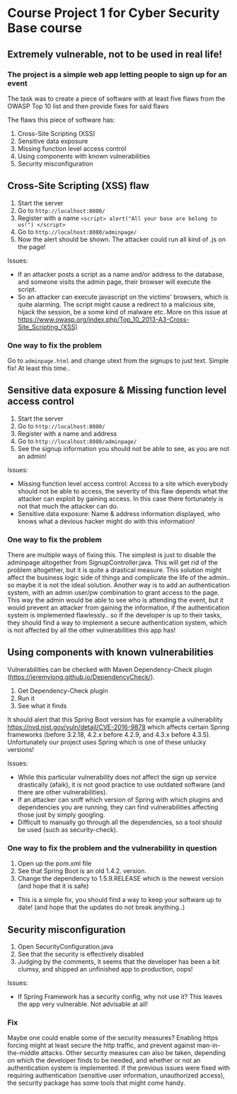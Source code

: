 
# Course Project 1 for Cyber Security Base course
## Extremely vulnerable, not to be used in real life!

### The project is a simple web app letting people to sign up for an event
The task was to create a piece of software with at least five flaws from the OWASP Top 10 list and then provide fixes for said flaws

The flaws this piece of software has:
1. Cross-Site Scripting (XSS)
2. Sensitive data exposure
3. Missing function level access control
4. Using components with known vulnerabilities
5. Security misconfiguration

## Cross-Site Scripting (XSS) flaw
1. Start the server
2. Go to ``http://localhost:8080/``
3. Register with a name ``<script> alert("All your base are belong to us!") </script>``
4. Go to ``http://localhost:8080/adminpage/``
4. Now the alert should be shown. The attacker could run all kind of .js on the page!

Issues:
- If an attacker posts a script as a name and/or address to the database, and someone visits the admin page,
  their browser will execute the script.
- So an attacker can execute javascript on the victims' browsers, which is quite alarming. The script might cause
  a redirect to a malicious site, hijack the session, be a some kind of malware etc.
More on this issue at https://www.owasp.org/index.php/Top_10_2013-A3-Cross-Site_Scripting_(XSS)

### One way to fix the problem
Go to ``adminpage.html`` and change utext from the signups to just text. Simple fix! At least this time..


## Sensitive data exposure & Missing function level access control
1. Start the server
2. Go to ``http://localhost:8080/``
3. Register with a name and address
4. Go to ``http://localhost:8080/adminpage/``
5. See the signup information you should not be able to see, as you are not an admin!

Issues:
- Missing function level access control: Access to a site which everybody should not be able to access, the severity of this flaw
  depends what the attacker can exploit by gaining access. In this case there fortunately is not that much the attacker can do.
- Sensitive data exposure: Name & address information displayed, who knows what a devious hacker might do with this information!

### One way to fix the problem
There are multiple ways of fixing this. The simplest is just to disable the adminpage altogether from SignupController.java.
This will get rid of the problem altogether, but it is quite a drastical measure. This solution might affect the business logic side
of things and complicate the life of the admin.. so maybe it is not the ideal solution.
Another way is to add an authentication system, with an admin user/pw combination to grant access to the page. This way the admin
would be able to see who is attending the event, but it would prevent an attacker from gaining the information, if the authentication
system is implemented flawlessly.. so if the developer is up to their tasks, they should find a way to implement a secure authentication system,
which is not affected by all the other vulnerabilities this app has!


## Using components with known vulnerabilities
Vulnerabilities can be checked with Maven Dependency-Check plugin (https://jeremylong.github.io/DependencyCheck/).

1. Get Dependency-Check plugin
2. Run it
3. See what it finds

It should alert that this Spring Boot version has for example a vulnerability
https://nvd.nist.gov/vuln/detail/CVE-2016-9878 which affects certain Spring frameworks (before 3.2.18, 4.2.x before 4.2.9, and 4.3.x before 4.3.5).
Unfortunately our project uses Spring which is one of these unlucky versions!

Issues:
- While this particular vulnerability does not affect the sign up service drastically (afaik), it is not good practice to use outdated software (and there are other vulnerabilities).
- If an attacker can sniff which version of Spring with which plugins and dependencies you are running, they can find vulnerabilities affecting those just by simply googling.
- Difficult to manually go through all the dependencies, so a tool should be used (such as security-check).

### One way to fix the problem and the vulnerability in question
1. Open up the pom.xml file
2. See that Spring Boot is an old 1.4.2. version.
3. Change the dependency to 1.5.9.RELEASE which is the newest version (and hope that it is safe)

- This is a simple fix, you should find a way to keep your software up to date! (and hope that the updates do not break anything..)


## Security misconfiguration
1. Open SecurityConfiguration.java
2. See that the security is effectively disabled
3. Judging by the comments, it seems that the developer has been a bit clumsy, and shipped an unfinished app to production, oops!

Issues:
- If Spring Framework has a security config, why not use it? This leaves the app very vulnerable. Not advisable at all!

### Fix
Maybe one could enable some of the security measures? Enabling https forcing might at least secure the http traffic, and prevent against man-in-the-middle attacks.
Other security measures can also be taken, depending on which the developer finds to be needed, and whether or not an authentication system
is implemented. If the previous issues were fixed with requiring authentication (sensitive user information, unauthorized access), the security package has some tools
that might come handy.
